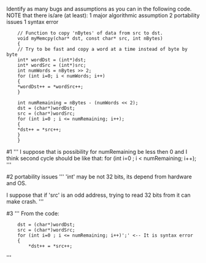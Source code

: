 Identify as many bugs and assumptions as you can in the following code.
NOTE that there is/are (at least):
1 major algorithmic assumption
2 portability issues
1 syntax error

        // Function to copy 'nBytes' of data from src to dst.
        void myMemcpy(char* dst, const char* src, int nBytes)
        {
        // Try to be fast and copy a word at a time instead of byte by byte
        int* wordDst = (int*)dst;
        int* wordSrc = (int*)src;
        int numWords = nBytes >> 2;
        for (int i=0; i < numWords; i++)
        {
        *wordDst++ = *wordSrc++;
        }

        int numRemaining = nBytes - (numWords << 2);
        dst = (char*)wordDst;
        src = (char*)wordSrc;
        for (int i=0 ; i <= numRemaining; i++); 
        {
        *dst++ = *src++;
        }
        }

#1
'''
I suppose that is possibility for numRemaining be less then 0 and I think
second cycle should be like that:
    for (int i=0 ; i < numRemaining; i++); 
'''

#2 portability issues
'''
'int' may be  not 32 bits, its depend from hardware and OS.

I suppose that if 'src' is an odd address,
trying to read 32 bits from it can make crash.
'''

#3
'''
From the code:

        dst = (char*)wordDst;
        src = (char*)wordSrc;
        for (int i=0 ; i <= numRemaining; i++)';' <-- It is syntax error
        {
            *dst++ = *src++;

'''
